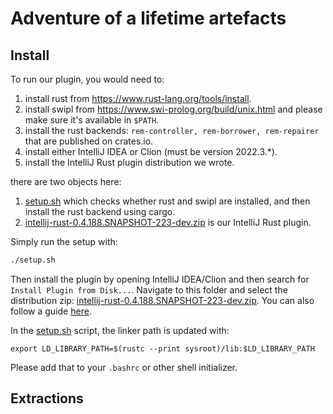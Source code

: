 # Adventure of a lifetime artefacts

## Install
To run our plugin, you would need to:  
1. install rust from https://www.rust-lang.org/tools/install.  
2. install swipl from https://www.swi-prolog.org/build/unix.html and please make sure it's available in `$PATH`.  
3. install the rust backends: `rem-controller, rem-borrower, rem-repairer` that are published on crates.io.
4. install either IntelliJ IDEA or Clion (must be version 2022.3.*).
5. install the IntelliJ Rust plugin distribution we wrote.

there are two objects here:  
1. [setup.sh](./setup.sh) which checks whether rust and swipl are installed, and then install the rust backend using cargo.
2. [intellij-rust-0.4.188.SNAPSHOT-223-dev.zip](./intellij-rust-0.4.188.SNAPSHOT-223-dev.zip) is our IntelliJ Rust plugin.

Simply run the setup with:
```bash
./setup.sh
```

Then install the plugin by opening IntelliJ IDEA/Clion and then search for `Install Plugin from Disk...`.  Navigate to this folder and select the distribution zip: [intellij-rust-0.4.188.SNAPSHOT-223-dev.zip](./intellij-rust-0.4.188.SNAPSHOT-223-dev.zip).  You can also follow a guide [here](https://www.jetbrains.com/help/idea/managing-plugins.html#install_plugin_from_disk).

In the [setup.sh](./setup.sh) script, the linker path is updated with:
```
export LD_LIBRARY_PATH=$(rustc --print sysroot)/lib:$LD_LIBRARY_PATH
```

Please add that to your `.bashrc` or other shell initializer.

## Extractions
